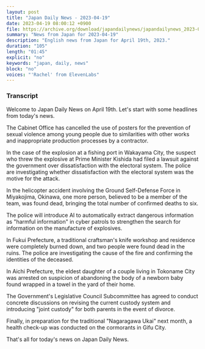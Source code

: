 ```yaml
---
layout: post
title: "Japan Daily News - 2023-04-19"
date: 2023-04-19 08:00:12 +0900
file: https://archive.org/download/japandailynews/japandailynews_2023-04-19.mp3
summary: "News from Japan for 2023-04-19"
description: "English news from Japan for April 19th, 2023."
duration: "105"
length: "01:45"
explicit: "no"
keywords: "japan, daily, news"
block: "no"
voices: "'Rachel' from ElevenLabs"
---
```


### Transcript

Welcome to Japan Daily News on April 19th. Let's start with some headlines from today's news.

The Cabinet Office has cancelled the use of posters for the prevention of sexual violence among young people due to similarities with other works and inappropriate production processes by a contractor.

In the case of the explosion at a fishing port in Wakayama City, the suspect who threw the explosive at Prime Minister Kishida had filed a lawsuit against the government over dissatisfaction with the electoral system. The police are investigating whether dissatisfaction with the electoral system was the motive for the attack.

In the helicopter accident involving the Ground Self-Defense Force in Miyakojima, Okinawa, one more person, believed to be a member of the team, was found dead, bringing the total number of confirmed deaths to six.

The police will introduce AI to automatically extract dangerous information as "harmful information" in cyber patrols to strengthen the search for information on the manufacture of explosives.

In Fukui Prefecture, a traditional craftsman's knife workshop and residence were completely burned down, and two people were found dead in the ruins. The police are investigating the cause of the fire and confirming the identities of the deceased.

In Aichi Prefecture, the eldest daughter of a couple living in Tokoname City was arrested on suspicion of abandoning the body of a newborn baby found wrapped in a towel in the yard of their home.

The Government's Legislative Council Subcommittee has agreed to conduct concrete discussions on revising the current custody system and introducing "joint custody" for both parents in the event of divorce.

Finally, in preparation for the traditional "Nagaragawa Ukai" next month, a health check-up was conducted on the cormorants in Gifu City.

That's all for today's news on Japan Daily News.

